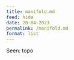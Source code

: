 ```yaml
---
title: manifold.md
feed: hide
date: 20-04-2023
permalink: /manifold.md
format: list
---
```



Seen: topo